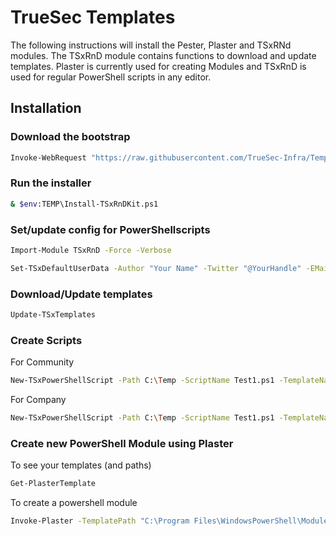 # TrueSec Templates

The following instructions will install the Pester, Plaster and TSxRNd modules. The TSxRnD module contains functions to download and update templates. Plaster is currently used for creating Modules and TSxRnD is used for regular PowerShell scripts in any editor.

## Installation

### Download the bootstrap
```sh
Invoke-WebRequest "https://raw.githubusercontent.com/TrueSec-Infra/Templates/master/Install-TSxRnDKit.ps1" -OutFile $env:TEMP\Install-TSxRnDKit.ps1
```
### Run the installer
```sh
& $env:TEMP\Install-TSxRnDKit.ps1
```
### Set/update config for PowerShellscripts
```sh
Import-Module TSxRnD -Force -Verbose
```
```sh
Set-TSxDefaultUserData -Author "Your Name" -Twitter "@YourHandle" -EMail "your.email@internet.com" -Blog "https://bestblog.com" -Company "Company" -CompanyWeb "https://www.company.com"
```
### Download/Update templates
```sh
Update-TSxTemplates
```
### Create Scripts
For Community
```sh
New-TSxPowerShellScript -Path C:\Temp -ScriptName Test1.ps1 -TemplateName Default -Class Community
```
For Company
```sh
New-TSxPowerShellScript -Path C:\Temp -ScriptName Test1.ps1 -TemplateName Default -Class Company
```
### Create new PowerShell Module using Plaster
To see your templates (and paths)
```sh
Get-PlasterTemplate
```
To create a powershell module
```sh
Invoke-Plaster -TemplatePath "C:\Program Files\WindowsPowerShell\Modules\Plaster\1.1.3\Templates\NewPowerShellScriptModule" -DestinationPath C:\Temp -Force
```